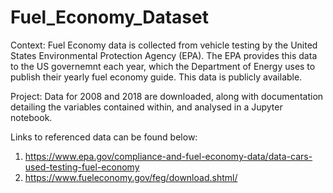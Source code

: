 # Fuel_Economy_Dataset

Context:
Fuel Economy data is collected from vehicle testing by the United States Environmental Protection Agency (EPA). The EPA provides this data to the US governemnt each year, which the Department of Energy uses to publish their yearly fuel economy guide. This data is publicly available. 

Project:
Data for 2008 and 2018 are downloaded, along with documentation detailing the variables contained within, and analysed in a Jupyter notebook. 


Links to referenced data can be found below:

1. https://www.epa.gov/compliance-and-fuel-economy-data/data-cars-used-testing-fuel-economy
2. https://www.fueleconomy.gov/feg/download.shtml/
